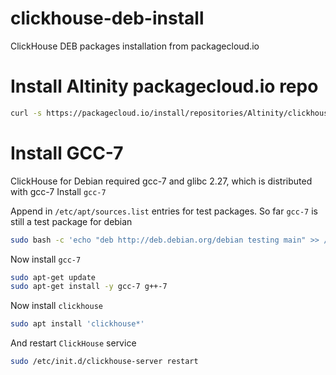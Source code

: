 # clickhouse-deb-install

ClickHouse DEB packages installation from packagecloud.io

# Install Altinity packagecloud.io repo
```bash
curl -s https://packagecloud.io/install/repositories/Altinity/clickhouse/script.deb.sh | sudo bash
```

# Install GCC-7

ClickHouse for Debian required gcc-7 and glibc 2.27, which is distributed with gcc-7
Install `gcc-7`

Append in `/etc/apt/sources.list` entries for test packages. So far `gcc-7` is still a test package for debian

```bash
sudo bash -c 'echo "deb http://deb.debian.org/debian testing main" >> /etc/apt/sources.list'

```

Now install `gcc-7`

```bash
sudo apt-get update
sudo apt-get install -y gcc-7 g++-7
```

Now install `clickhouse`

```bash
sudo apt install 'clickhouse*'
```


And restart `ClickHouse` service

```bash
sudo /etc/init.d/clickhouse-server restart
```


